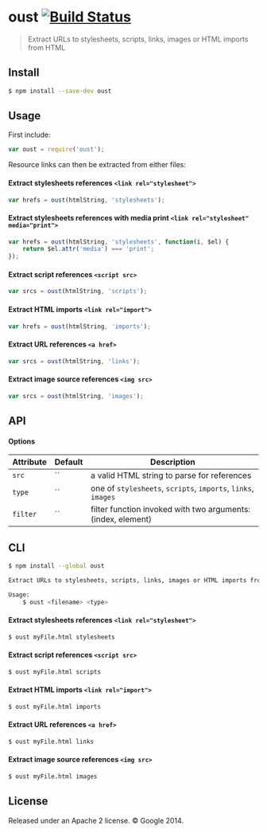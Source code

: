 # oust [![Build Status](https://travis-ci.org/addyosmani/oust.svg?branch=master)](https://travis-ci.org/addyosmani/oust)

> Extract URLs to stylesheets, scripts, links, images or HTML imports from HTML


## Install

```sh
$ npm install --save-dev oust
```


## Usage

First include:

```js
var oust = require('oust');
```

Resource links can then be extracted from either files:

#### Extract stylesheets references `<link rel="stylesheet">`

```js
var hrefs = oust(htmlString, 'stylesheets');
```

#### Extract stylesheets references with media print `<link rel="stylesheet" media="print">`

```js
var hrefs = oust(htmlString, 'stylesheets', function(i, $el) {
    return $el.attr('media') === 'print';
});
```

#### Extract script references `<script src>`

```js
var srcs = oust(htmlString, 'scripts');
```

#### Extract HTML imports `<link rel="import">`

```js
var hrefs = oust(htmlString, 'imports');
```

#### Extract URL references `<a href>`

```js
var srcs = oust(htmlString, 'links');
```

#### Extract image source references `<img src>`

```js
var srcs = oust(htmlString, 'images');
```

## API

#### Options

Attribute       | Default   | Description
---             | ---       | ---
`src`           | ``        | a valid HTML string to parse for references
`type`          | ``        | one of `stylesheets`, `scripts`, `imports`, `links`, `images`
`filter`        | ``        | filter function invoked with two arguments: (index, element) 

## CLI

```sh
$ npm install --global oust
```

```sh
Extract URLs to stylesheets, scripts, links, images or HTML imports from HTML

Usage:
    $ oust <filename> <type>
```

#### Extract stylesheets references `<link rel="stylesheet">`

```sh
$ oust myFile.html stylesheets
```

#### Extract script references `<script src>`

```sh
$ oust myFile.html scripts
```

#### Extract HTML imports `<link rel="import">`

```sh
$ oust myFile.html imports
```

#### Extract URL references `<a href>`

```sh
$ oust myFile.html links
```

#### Extract image source references `<img src>`

```sh
$ oust myFile.html images
```


## License

Released under an Apache 2 license. © Google 2014.
